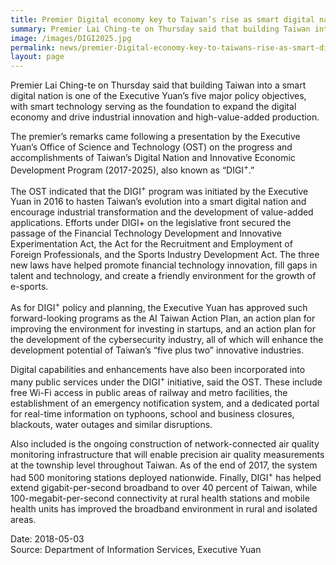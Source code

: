 ```yaml
---
title: Premier Digital economy key to Taiwan’s rise as smart digital nation
summary: Premier Lai Ching-te on Thursday said that building Taiwan into a smart digital nation is one of the Executive Yuan’s five major policy objectives, with smart technology serving as the foundation to expand the digital economy and drive industrial innovation and high-value-added production.
image: /images/DIGI2025.jpg
permalink: news/premier-Digital-economy-key-to-taiwans-rise-as-smart-digital-nation/
layout: page
---
```

Premier Lai Ching-te on Thursday said that building Taiwan into a smart digital nation is one of the Executive Yuan’s five major policy objectives, with smart technology serving as the foundation to expand the digital economy and drive industrial innovation and high-value-added production.

The premier’s remarks came following a presentation by the Executive Yuan’s Office of Science and Technology (OST) on the progress and accomplishments of Taiwan’s Digital Nation and Innovative Economic Development Program (2017-2025), also known as “DIGI<sup>+</sup>.”

The OST indicated that the DIGI<sup>+</sup> program was initiated by the Executive Yuan in 2016 to hasten Taiwan’s evolution into a smart digital nation and encourage industrial transformation and the development of value-added applications. Efforts under DIGI+ on the legislative front secured the passage of the Financial Technology Development and Innovative Experimentation Act, the Act for the Recruitment and Employment of Foreign Professionals, and the Sports Industry Development Act. The three new laws have helped promote financial technology innovation, fill gaps in talent and technology, and create a friendly environment for the growth of e-sports.

As for DIGI<sup>+</sup> policy and planning, the Executive Yuan has approved such forward-looking programs as the AI Taiwan Action Plan, an action plan for improving the environment for investing in startups, and an action plan for the development of the cybersecurity industry, all of which will enhance the development potential of Taiwan’s “five plus two” innovative industries.

Digital capabilities and enhancements have also been incorporated into many public services under the DIGI<sup>+</sup> initiative, said the OST. These include free Wi-Fi access in public areas of railway and metro facilities, the establishment of an emergency notification system, and a dedicated portal for real-time information on typhoons, school and business closures, blackouts, water outages and similar disruptions.

Also included is the ongoing construction of network-connected air quality monitoring infrastructure that will enable precision air quality measurements at the township level throughout Taiwan. As of the end of 2017, the system had 500 monitoring stations deployed nationwide. Finally, DIGI<sup>+</sup> has helped extend gigabit-per-second broadband to over 40 percent of Taiwan, while 100-megabit-per-second connectivity at rural health stations and mobile health units has improved the broadband environment in rural and isolated areas.

Date: 2018-05-03
<br/>
Source: Department of Information Services, Executive Yuan
